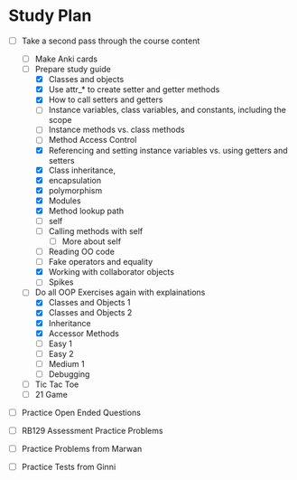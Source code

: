 # Study Plan
- [ ] Take a second pass through the course content
  - [ ] Make Anki cards
  - [ ] Prepare study guide
      - [X] Classes and objects
      - [X] Use attr_* to create setter and getter methods
      - [X] How to call setters and getters
      - [ ] Instance variables, class variables, and constants, including the scope
      - [ ] Instance methods vs. class methods
      - [ ] Method Access Control
      - [X] Referencing and setting instance variables vs. using getters and setters
      - [X] Class inheritance,
      - [X] encapsulation 
      - [X] polymorphism
      - [X] Modules
      - [X] Method lookup path
      - [ ] self
      - [ ] Calling methods with self
          - [ ] More about self
      - [ ] Reading OO code
      - [ ] Fake operators and equality
      - [X] Working with collaborator objects
      - [ ] Spikes
  - [ ] Do all OOP Exercises again with explainations
      - [X] Classes and Objects 1
      - [X] Classes and Objects 2
      - [X] Inheritance
      - [X] Accessor Methods
      - [ ] Easy 1
      - [ ] Easy 2
      - [ ] Medium 1
      - [ ] Debugging
  - [ ] Tic Tac Toe
  - [ ] 21 Game
- [ ] Practice Open Ended Questions
- [ ] RB129 Assessment Practice Problems
- [ ] Practice Problems from Marwan
- [ ] Practice Tests from Ginni


